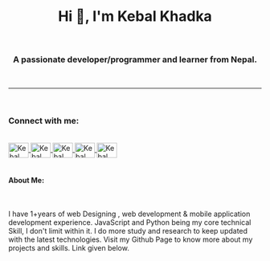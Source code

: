<h1 align="center">
    Hi 👋, I'm  Kebal Khadka
  </h1>
  <br/>
  <h3 align="center">A passionate developer/programmer and learner from Nepal.</h3>
  <br/>
  <hr width="100%" />
  <br/>
  <h3 align="left">Connect with me:</h3>
  <br/>
  <a href=https://instagram.com/khadka kebal target="blank">
    <img
      align="center"
      src="https://cdn.jsdelivr.net/npm/simple-icons@3.0.1/icons/instagram.svg"
      alt=Kebal Khadka
      height="30"
      width="40"
    />
  </a>
  <a href=https://www.facebook.com/kebal.khadka.7  target="blank">
    <img
      align="center"
      src="https://cdn.jsdelivr.net/npm/simple-icons@3.0.1/icons/facebook.svg"
      alt=Kebal Khadka
      height="30"
      width="40"
    />
  </a>
  <a href=https://twitter.com/kebal khadka7 target="blank">
    <img
      align="center"
      src="https://cdn.jsdelivr.net/npm/simple-icons@3.0.1/icons/twitter.svg"
      alt=Kebal Khadka
      height="30"
      width="40"
    />
  </a>
  <a href=https://stackoverflow.com/users/kebal target="blank">
    <img
      align="center"
      src="https://cdn.jsdelivr.net/npm/simple-icons@3.0.1/icons/stackoverflow.svg"
      alt=Kebal Khadka
      height="30"
      width="40"
    />
  </a>
  <a href=https://youtube.com/c/abidadhiakarics target="blank">
    <img
      align="center"
      src="https://cdn.jsdelivr.net/npm/simple-icons@3.0.1/icons/youtube.svg"
      alt=Kebal Khadka
      height="30"
      width="40"
    />
  </a>
  <br/>
  <br/>
  <h4>About Me:</h4>
  <br/>
  <p>I have 1+years of web Designing , web development & mobile application development experience. JavaScript and Python being my core technical Skill, I  don't limit within it. I do more study and research to keep updated with the latest technologies. Visit my Github Page to know more about my projects and skills. Link given below.</p>
  <br/>


  
    
